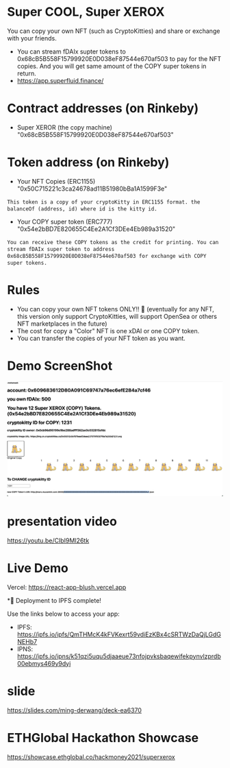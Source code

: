 # Super COOL, Super XEROX
You can copy your own NFT (such as CryptoKitties) and share or exchange with your friends.
* You can stream fDAIx supter tokens to 0x68cB5B558F15799920E0D038eF87544e670af503 to pay for the NFT copies.
And you will get same amount of the COPY super tokens in return.
* https://app.superfluid.finance/

# Contract addresses (on Rinkeby)
* Super XEROR (the copy machine) "0x68cB5B558F15799920E0D038eF87544e670af503" 

# Token address (on Rinkeby)
* Your NFT Copies (ERC1155) "0x50C715221c3ca24678ad11B51980bBa1A1599F3e"
```
This token is a copy of your cryptoKitty in ERC1155 format. the balanceOf (address, id) where id is the kitty id.
```
* Your COPY super token (ERC777) "0x54e2bBD7E820655C4Ee2A1Cf3DEe4Eb989a31520"
```
You can receive these COPY tokens as the credit for printing. You can stream fDAIx super token to address 0x68cB5B558F15799920E0D038eF87544e670af503 for exchange with COPY super tokens.
```

# Rules
* You can copy your own NFT tokens ONLY!! 👏  (eventually for any NFT, this version only support CryptoKitties, will support OpenSea or others NFT marketplaces in the future)
* The cost for copy a "Color" NFT is one xDAI or one COPY token.
* You can transfer the copies of your NFT token as you want.  

# Demo ScreenShot

![Screenshot of the status page](docs/screenshots/demoSuperXerox.png)

# presentation video

https://youtu.be/CIbI9MI26tk

# Live Demo

Vercel: https://react-app-blush.vercel.app

*🚀 Deployment to IPFS complete!

Use the links below to access your app:
* IPFS: https://ipfs.io/ipfs/QmTHMcK4kFVKexrt59vdiEzKBx4cSRTWzDaQjLGdGNEHb7
* IPNS: https://ipfs.io/ipns/k51qzi5uqu5djaaeue73nfojpvksbaqewifekpynvlzprdb00ebmys469y9dyi

# slide
https://slides.com/ming-derwang/deck-ea6370

# ETHGlobal Hackathon Showcase
https://showcase.ethglobal.co/hackmoney2021/superxerox
